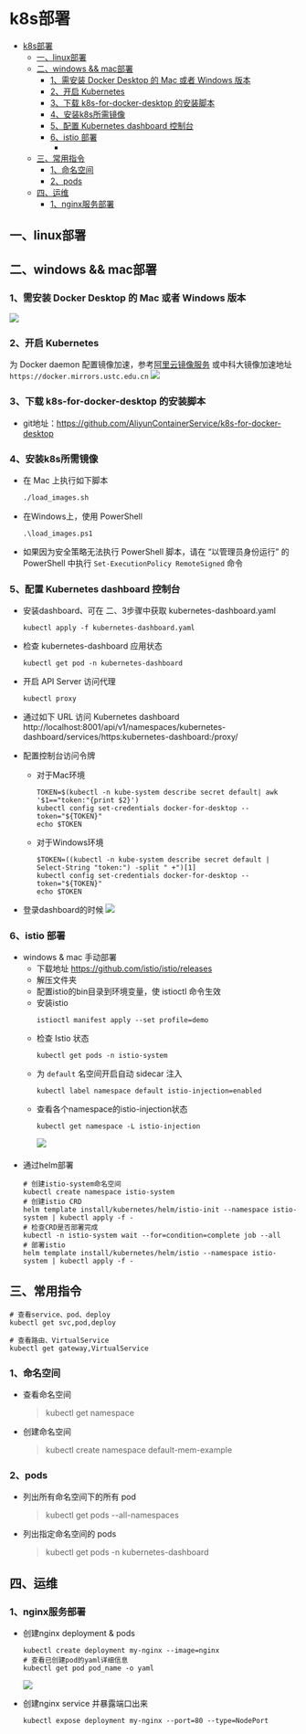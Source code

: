# k8s部署

- [k8s部署](#k8s部署)
  - [一、linux部署](#一linux部署)
  - [二、windows && mac部署](#二windows--mac部署)
    - [1、需安装 Docker Desktop 的 Mac 或者 Windows 版本](#1需安装-docker-desktop-的-mac-或者-windows-版本)
    - [2、开启 Kubernetes](#2开启-kubernetes)
    - [3、下载 k8s-for-docker-desktop 的安装脚本](#3下载-k8s-for-docker-desktop-的安装脚本)
    - [4、安装k8s所需镜像](#4安装k8s所需镜像)
    - [5、配置 Kubernetes dashboard 控制台](#5配置-kubernetes-dashboard-控制台)
    - [6、istio 部署](#6istio-部署)
      - [](#)
  - [三、常用指令](#三常用指令)
    - [1、命名空间](#1命名空间)
    - [2、pods](#2pods)
  - [四、运维](#四运维)
    - [1、nginx服务部署](#1nginx服务部署)

## 一、linux部署


## 二、windows && mac部署

### 1、需安装 Docker Desktop 的 Mac 或者 Windows 版本
![](https://gitee.com/jingxuanye/yjx-pictures/raw/master/pic/20210224135516.png)

### 2、开启 Kubernetes
为 Docker daemon 配置镜像加速，参考[阿里云镜像服务](https://cr.console.aliyun.com/cn-hangzhou/instances/mirrors) 或中科大镜像加速地址```https://docker.mirrors.ustc.edu.cn```
![](https://gitee.com/jingxuanye/yjx-pictures/raw/master/pic/20210224135644.png)

### 3、下载 k8s-for-docker-desktop 的安装脚本
- git地址：https://github.com/AliyunContainerService/k8s-for-docker-desktop

### 4、安装k8s所需镜像
- 在 Mac 上执行如下脚本
  ```bash
  ./load_images.sh
  ```
- 在Windows上，使用 PowerShell
  ```shell
  .\load_images.ps1
  ```
- 如果因为安全策略无法执行 PowerShell 脚本，请在 “以管理员身份运行” 的 PowerShell 中执行 ```Set-ExecutionPolicy RemoteSigned``` 命令


### 5、配置 Kubernetes dashboard 控制台
- 安装dashboard、可在 二、3步骤中获取 kubernetes-dashboard.yaml
  ```shell
  kubectl apply -f kubernetes-dashboard.yaml
  ```

- 检查 kubernetes-dashboard 应用状态
  ```shell
  kubectl get pod -n kubernetes-dashboard
  ```

- 开启 API Server 访问代理
  ```shell
  kubectl proxy
  ```

- 通过如下 URL 访问 Kubernetes dashboard
  http://localhost:8001/api/v1/namespaces/kubernetes-dashboard/services/https:kubernetes-dashboard:/proxy/

- 配置控制台访问令牌
  - 对于Mac环境
    ```shell
    TOKEN=$(kubectl -n kube-system describe secret default| awk '$1=="token:"{print $2}')
    kubectl config set-credentials docker-for-desktop --token="${TOKEN}"
    echo $TOKEN
    ```

  - 对于Windows环境
    ```shell
    $TOKEN=((kubectl -n kube-system describe secret default | Select-String "token:") -split " +")[1]
    kubectl config set-credentials docker-for-desktop --token="${TOKEN}"
    echo $TOKEN
    ```

- 登录dashboard的时候
  ![](https://gitee.com/jingxuanye/yjx-pictures/raw/master/pic/20210224140417.png)


### 6、istio 部署

- windows & mac 手动部署
  - 下载地址 https://github.com/istio/istio/releases
  - 解压文件夹
  - 配置istio的bin目录到环境变量，使 istioctl 命令生效
  - 安装istio
    ```
    istioctl manifest apply --set profile=demo
    ```
  - 检查 Istio 状态
    ```
    kubectl get pods -n istio-system
    ```
  - 为 ```default``` 名空间开启自动 sidecar 注入
    ```shell
    kubectl label namespace default istio-injection=enabled
    ```
  - 查看各个namespace的istio-injection状态
    ```shell
    kubectl get namespace -L istio-injection
    ```
    ![](https://gitee.com/jingxuanye/yjx-pictures/raw/master/pic/20210311111258.png)

#### 

- 通过helm部署
  ```shell
  # 创建istio-system命名空间
  kubectl create namespace istio-system
  # 创建istio CRD
  helm template install/kubernetes/helm/istio-init --namespace istio-system | kubectl apply -f -
  # 检查CRD是否部署完成
  kubectl -n istio-system wait --for=condition=complete job --all
  # 部署istio
  helm template install/kubernetes/helm/istio --namespace istio-system | kubectl apply -f -
  ```

## 三、常用指令

```shell
# 查看service、pod、deploy
kubectl get svc,pod,deploy

# 查看路由、VirtualService
kubectl get gateway,VirtualService

```

### 1、命名空间
- 查看命名空间
  >  kubectl get namespace
- 创建命名空间
  > kubectl create namespace default-mem-example

### 2、pods
- 列出所有命名空间下的所有 pod
  > kubectl get pods --all-namespaces

- 列出指定命名空间的 pods  
  > kubectl get pods -n kubernetes-dashboard


## 四、运维

### 1、nginx服务部署
- 创建nginx deployment & pods
  ```shell
  kubectl create deployment my-nginx --image=nginx
  # 查看已创建pod的yaml详细信息
  kubectl get pod pod_name -o yaml
  ```
  ![](https://gitee.com/jingxuanye/yjx-pictures/raw/master/pic/20210305114023.png)

- 创建nginx service 并暴露端口出来
  ```shell
  kubectl expose deployment my-nginx --port=80 --type=NodePort
  ```